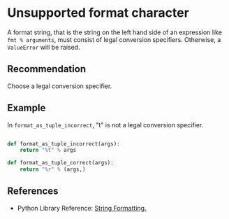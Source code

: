 # Unsupported format character
A format string, that is the string on the left hand side of an expression like `fmt % arguments`, must consist of legal conversion specifiers. Otherwise, a `ValueError` will be raised.


## Recommendation
Choose a legal conversion specifier.


## Example
In `format_as_tuple_incorrect`, "t" is not a legal conversion specifier.


```python

def format_as_tuple_incorrect(args):
    return "%t" % args

def format_as_tuple_correct(args):
    return "%r" % (args,)

```

## References
* Python Library Reference: [String Formatting.](http://docs.python.org/library/stdtypes.html#string-formatting)
